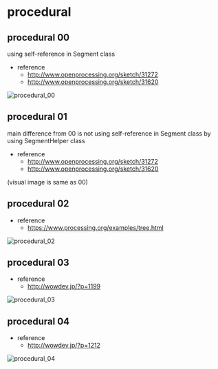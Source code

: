 # procedural
## procedural 00
using self-reference in Segment class
- reference
    -  http://www.openprocessing.org/sketch/31272
    -  http://www.openprocessing.org/sketch/31620

![procedural_00](https://farm2.staticflickr.com/1470/23819779379_efa51e7267_o_d.gif)

## procedural 01
main difference from 00 is not using self-reference in Segment class by using SegmentHelper class
- reference
    -  http://www.openprocessing.org/sketch/31272
    -  http://www.openprocessing.org/sketch/31620

(visual image is same as 00)

## procedural 02
- reference
  - https://www.processing.org/examples/tree.html

![procedural_02](https://farm2.staticflickr.com/1637/24163136626_4881769cd1_o_d.gif)

## procedural 03
- reference
    - http://wowdev.jp/?p=1199

![procedural_03](https://farm2.staticflickr.com/1458/23821477879_d3615d5f78_o_d.gif)

## procedural 04
- reference
    - http://wowdev.jp/?p=1212

![procedural_04](https://farm2.staticflickr.com/1490/24189383295_c79d3b9559_o_d.gif)
